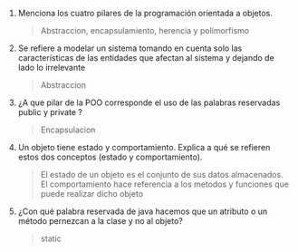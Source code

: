 1. Menciona los cuatro pilares de la programación orientada a objetos.
    > Abstraccion, encapsulamiento, herencia y polimorfismo

2. Se refiere a modelar un sistema tomando en cuenta solo las características de las entidades que afectan al sistema y dejando de lado lo irrelevante
    > Abstraccion

3. ¿A que pilar de la POO corresponde el uso de las palabras reservadas public y private ?
    > Encapsulacion

4. Un objeto tiene estado y comportamiento. Explica a qué se refieren estos dos conceptos (estado y comportamiento).
    > El estado de un objeto es el conjunto de sus datos almacenados. El comportamiento hace referencia a los metodos y funciones que puede realizar dicho objeto

5. ¿Con qué palabra reservada de java hacemos que un atributo o un método pernezcan a la clase y no al objeto?
    > static


